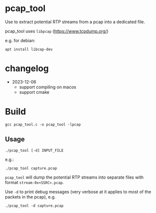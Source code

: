 # pcap_tool

Use to extract potential RTP streams from a pcap into a dedicated file.

pcap_tool uses `libpcap` (https://www.tcpdump.org/)

e.g. for debian:

```
apt install libcap-dev
```

# changelog
- 2023-12-06
	+ support compiling on macos
	+ support cmake

# Build

```
gcc pcap_tool.c -o pcap_tool -lpcap
```

## Usage

```
./pcap_tool [-d] INPUT_FILE
```

e.g.:

```
./pcap_tool capture.pcap
```

`pcap_tool` will dump the potential RTP streams into separate files with format `stream-0x<SSRC>.pcap`.

Use `-d` to print debug messages (very verbose at it applies to most of the packets in the pcap), e.g.

```
./pcap_tool -d capture.pcap
```

